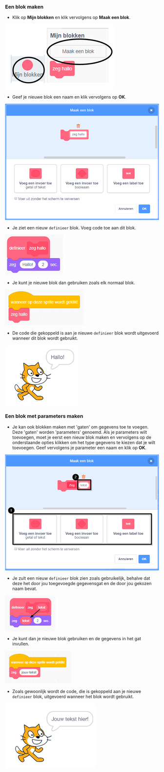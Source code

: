 ### Een blok maken

+ Klik op **Mijn blokken** en klik vervolgens op **Maak een blok**.

![Mijn blokken](images/my-blocks-annotated.png)

+ Geef je nieuwe blok een naam en klik vervolgens op **OK**.

![Maak een nieuw blok](images/block-create.png)

+ Je ziet een nieuw `definieer` blok. Voeg code toe aan dit blok.

![Definieer een nieuw blok](images/block-define.png)

+ Je kunt je nieuwe blok dan gebruiken zoals elk normaal blok.

![Gebruik een nieuw blok](images/block-use.png)

+ De code die gekoppeld is aan je nieuwe `definieer` blok wordt uitgevoerd wanneer dit blok wordt gebruikt.

![Test een nieuw blok](images/block-test.png)

### Een blok met parameters maken

+ Je kan ook blokken maken met 'gaten' om gegevens toe te voegen. Deze 'gaten' worden 'parameters' genoemd. Als je parameters wilt toevoegen, moet je eerst een nieuw blok maken en vervolgens op de onderstaande opties klikken om het type gegevens te kiezen dat je wilt toevoegen. Geef vervolgens je parameter een naam en klik op **OK**.

![Maak een nieuw blok met parameters](images/parameter-create-annotated.png)

+ Je zult een nieuw `definieer` blok zien zoals gebruikelijk, behalve dat deze het door jou toegevoegde gegevensgat en de door jou gekozen naam bevat.

![Definieer een nieuw blok met parameters](images/parameter-define-annotated.png)

+ Je kunt dan je nieuwe blok gebruiken en de gegevens in het gat invullen.

![Gebruik een nieuw blok met parameters](images/parameter-use.png)

+ Zoals gewoonlijk wordt de code, die is gekoppeld aan je nieuwe `definieer` blok, uitgevoerd wanneer het blok wordt gebruikt.

![Test een nieuw blok met parameters](images/parameter-test.png)